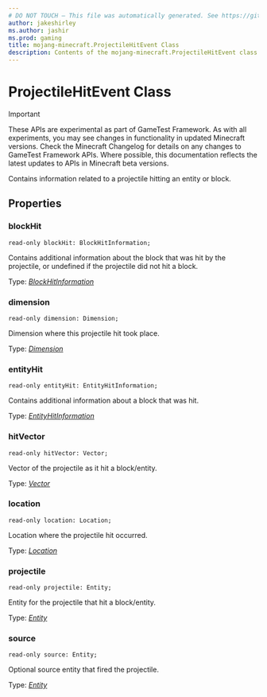 ```yaml
---
# DO NOT TOUCH — This file was automatically generated. See https://github.com/Mojang/MinecraftScriptingApiDocsGenerator to modify descriptions, examples, etc.
author: jakeshirley
ms.author: jashir
ms.prod: gaming
title: mojang-minecraft.ProjectileHitEvent Class
description: Contents of the mojang-minecraft.ProjectileHitEvent class.
---
```

# ProjectileHitEvent Class
>[!IMPORTANT]
>These APIs are experimental as part of GameTest Framework. As with all experiments, you may see changes in functionality in updated Minecraft versions. Check the Minecraft Changelog for details on any changes to GameTest Framework APIs. Where possible, this documentation reflects the latest updates to APIs in Minecraft beta versions.

Contains information related to a projectile hitting an entity or block.

## Properties
### **blockHit**
`read-only blockHit: BlockHitInformation;`

Contains additional information about the block that was hit by the projectile, or undefined if the projectile did not hit a block.

Type: [*BlockHitInformation*](BlockHitInformation.md)


### **dimension**
`read-only dimension: Dimension;`

Dimension where this projectile hit took place.

Type: [*Dimension*](Dimension.md)


### **entityHit**
`read-only entityHit: EntityHitInformation;`

Contains additional information about a block that was hit.

Type: [*EntityHitInformation*](EntityHitInformation.md)


### **hitVector**
`read-only hitVector: Vector;`

Vector of the projectile as it hit a block/entity.

Type: [*Vector*](Vector.md)


### **location**
`read-only location: Location;`

Location where the projectile hit occurred.

Type: [*Location*](Location.md)


### **projectile**
`read-only projectile: Entity;`

Entity for the projectile that hit a block/entity.

Type: [*Entity*](Entity.md)


### **source**
`read-only source: Entity;`

Optional source entity that fired the projectile.

Type: [*Entity*](Entity.md)


